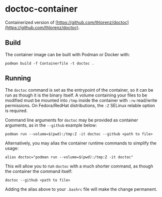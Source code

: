 # doctoc-container

Containerized version of [https://github.com/thlorenz/doctoc](https://github.com/thlorenz/doctoc).


## Build

The container image can be built with Podman or Docker with:

```shell
podman build -f Containerfile -t doctoc .
```

## Running

The `doctoc` command is set as the entrypoint of the container, so it can be run as though it is the binary itself.  A volume containing your files to be modified must be mounted into `/tmp` inside the container with `:rw` read/write permissions.  On Fedora/RedHat distributions, the `:Z` SELinux relable option is required.

Command line arguments for `doctoc` may be provided as container arguments, as in the `--github` example below:

```shell
podman run --volume=$(pwd):/tmp:Z -it doctoc --github <path to file>
```

Alternatively, you may alias the container runtime commands to simplify the usage:

```shell
alias doctoc="podman run --volume=$(pwd):/tmp:Z -it doctoc"
```

This will allow you to run `doctoc` with a much shorter command, as though the container the command itself:

```shell
doctoc --github <path to file>
```

Adding the alias above to your `.bashrc` file will make the change permanent.

